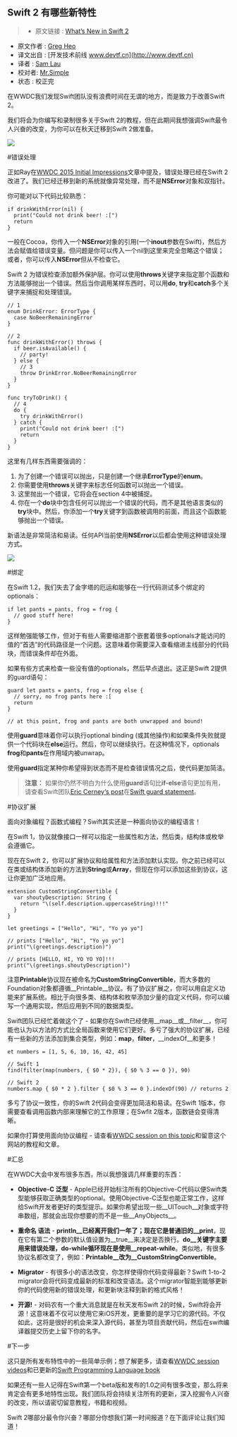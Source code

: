 Swift 2 有哪些新特性
---

> * 原文链接 : [What’s New in Swift 2](http://www.raywenderlich.com/108522/whats-new-in-swift-2)
* 原文作者 : [Greg Heo](http://www.raywenderlich.com/u/gregheo)
* 译文出自 : [开发技术前线 www.devtf.cn](http://www.devtf.cn)
* 译者 : [Sam Lau](https://github.com/samlaudev) 
* 校对者: [Mr.Simple](https://github.com/bboyfeiyu)  
* 状态 :  校正完

在WWDC我们发现Swift团队没有浪费时间在无谓的地方，而是致力于改善Swift 2。

我们将会为你编写和录制很多关于Swift 2的教程，但在此期间我想强调Swift最令人兴奋的改变，为你可以在秋天迁移到Swift 2做准备。

![](http://cdn2.raywenderlich.com/wp-content/uploads/2015/06/swift-new.jpg)


#错误处理

正如Ray在[WWDC 2015 Initial Impressions](http://www.raywenderlich.com/108379/wwdc-2015-initial-impressions)文章中提及，错误处理已经在Swift 2改进了。我们已经迁移到新的系统就像异常处理，而不是**NSError**对象和双指针。

你可能对以下代码比较熟悉：

```
if drinkWithError(nil) {
  print("Could not drink beer! :[")
  return
}
```

一般在Cocoa，你传入一个**NSError**对象的引用(一个**inout**参数在Swift)，然后方法会赋值给错误变量。但问题是你可以传入一个nil到这里来完全忽略这个错误；或者，你可以传入**NSError**但从不检查它。

Swift 2 为错误检查添加额外保护层。你可以使用**throws**关键字来指定那个函数和方法能够抛出一个错误。然后当你调用某样东西时，可以用**do**, **try**和**catch**多个关键字来捕捉和处理错误。

```
// 1
enum DrinkError: ErrorType {
  case NoBeerRemainingError
}
 
// 2
func drinkWithError() throws {
  if beer.isAvailable() {
    // party!
  } else {
    // 3
    throw DrinkError.NoBeerRemainingError
  }
}
 
func tryToDrink() {
  // 4
  do {
    try drinkWithError()
  } catch {
    print("Could not drink beer! :[")
    return
  }
}

```

这里有几样东西需要强调的：

1. 为了创建一个错误可以抛出，只是创建一个继承**ErrorType**的**enum**。
2. 你需要使用**throws**关键字来标志任何函数可以抛出一个错误。
3. 这里抛出一个错误，它将会在section 4中被捕捉。
4. 你在一个**do**块中包含任何可以抛出一个错误的代码，而不是其他语言类似的**try**块中。然后，你添加一个**try**关键字到函数被调用的前面，而且这个函数能够抛出一个错误。

新语法是非常简洁和易读。任何API当前使用**NSError**以后都会使用这种错误处理方式。

![](http://cdn4.raywenderlich.com/wp-content/uploads/2015/06/throw-all-the-things-415x320.jpg)


#绑定

在Swift 1.2，我们失去了金字塔的厄运和能够在一行代码测试多个绑定的optionals：

```
if let pants = pants, frog = frog {
  // good stuff here!
}
```

这样勉强能够工作，但对于有些人需要缩进那个嵌套着很多optionals才能访问的值的“首选”的代码路径是一个问题。这意味着你需要深入查看缩进主线部分的代码块，而错误条件却在外面。

如果有些方式来检查一些没有值的optionals，然后早点退出。这正是Swift 2提供的guard语句：

```
guard let pants = pants, frog = frog else {
  // sorry, no frog pants here :[
  return
}
 
// at this point, frog and pants are both unwrapped and bound!
```

使用**guard**意味着你可以执行optional binding (或其他操作)和如果条件失败就提供一个代码块在**else**运行。然后，你可以继续执行。在这种情况下，optionals **frog**和**pants**在作用域内被unwrap。

使用**guard**指定某种你希望得到状态而不是检查错误情况之后，使代码更加简洁。

> **注意：** 如果你仍然不明白为什么使用**guard**语句比**if-else**语句更加有用，请查看Swift团队[Eric Cerney‘s post](http://www.raywenderlich.com/u/ecerney)在[Swift guard statement](http://ericcerney.com/swift-guard-statement/)。


#协议扩展

面向对象编程？函数式编程？Swift其实还是一种面向协议的编程语言！

在Swift 1，协议就像接口一样可以指定一些属性和方法，然后类，结构体或枚举会遵循它。

现在在Swift 2，你可以扩展协议和给属性和方法添加默认实现。你之前已经可以在类或结构体添加新的方法到**String**或**Array**，但现在你可以添加这些到协议，这让你更加广泛地应用。

```
extension CustomStringConvertible {
  var shoutyDescription: String {
    return "\(self.description.uppercaseString)!!!"
  }
}
 
let greetings = ["Hello", "Hi", "Yo yo yo"]
 
// prints ["Hello", "Hi", "Yo yo yo"]
print("\(greetings.description)")
 
// prints [HELLO, HI, YO YO YO]!!!
print("\(greetings.shoutyDescription)")

```

注意**Printable**协议现在被命名为**CustomStringConvertible**，而大多数的Foundation对象都遵循__Printable__协议。有了协议扩展之，你可以用自定义功能来扩展系统。相比于向很多类、结构体和枚举添加少量的自定义代码，你可以编写一个通用实现，然后应用到不同的数据类型。

Swift团队已经忙着做这个了 - 如果你在Swift已经使用__map__或__filter__，你可能也认为以方法的方式比全局函数来使用它们更好。多亏了强大的协议扩展，已经有一些新的方法添加到集合类型，例如：__map__，__filter__，__indexOf__和更多！

```
et numbers = [1, 5, 6, 10, 16, 42, 45]
 
// Swift 1
find(filter(map(numbers, { $0 * 2}), { $0 % 3 == 0 }), 90)
 
// Swift 2
numbers.map { $0 * 2 }.filter { $0 % 3 == 0 }.indexOf(90) // returns 2
```

多亏了协议一致性，你的Swift 2代码会变得更加简洁和易读。在Swift 1版本，你需要查看调用函数内部来理解它的工作原理；在Swfit 2版本，函数链会变得清晰。

如果你打算使用面向协议编程 - 请查看[WWDC session on this topic](https://developer.apple.com/videos/wwdc/2015/?id=408)和留意这个网站的教程和文章。


#汇总

在WWDC大会中发布很多东西，所以我想强调几样重要的东西：

* __Objective-C 泛型__ - Apple已经开始标注所有的Objective-C代码以便Swift类型能够获取正确类型的optional。使用Objective-C泛型也能正常工作，这样给Swift开发者更好的类型提示。如果你希望出现一些__UITouch__对象或字符串数组，那就会出现你想要的而不是一些__AnyObjects__。

* __重命名 语法__ - __println__已经离开我们一年了；现在它是普通旧的__print__，现在它有第二个参数的默认值设置为__true__来决定是否换行。__do__关键字主要用来错误处理，do-while循环现在是使用__repeat-while__。类似地，有很多协议名都改变了，例如：__Printable__改为__CustomStringConvertible__。

* __Migrator__ - 有很多小的语法改变，你怎样使得你代码变得最新？Swift 1-to-2 migrator会将代码变成最新的标准和改变语法。这个migrator智能到能够更新你的代码使用新的错误处理，和更新块注释到新的格式风格！

* __开源!__ - 对码农有一个重大消息就是在秋天发布Swift 2的时候，Swift将会开源！这意味着不仅可以使用它来iOS开发，更重要的是学习它的源代码。不仅如此，这将是很好的机会来深入源代码，甚至为项目贡献代码，然后在swift编译器提交历史上留下你的名字。


#下一步

这只是所有发布特性中的一些简单示例；想了解更多，请查看[WWDC session videos](https://developer.apple.com/videos/wwdc/2015/)和已更新的[Swift Programming Language book](https://itunes.apple.com/us/book/swift-programming-language/id1002622538?mt=11)

如果还有一些人记得在Swift第一个beta版和发布的1.0之间有很多改变，那么将来肯定会有更多地特性出现。我们团队将会持续关注所有的更新，深入挖掘令人兴奋的改变，所以请密切留意教程，书籍和视频。

Swift 2哪部分最令你兴奋？哪部分你想我们第一时间报道？在下面评论让我们知道！

